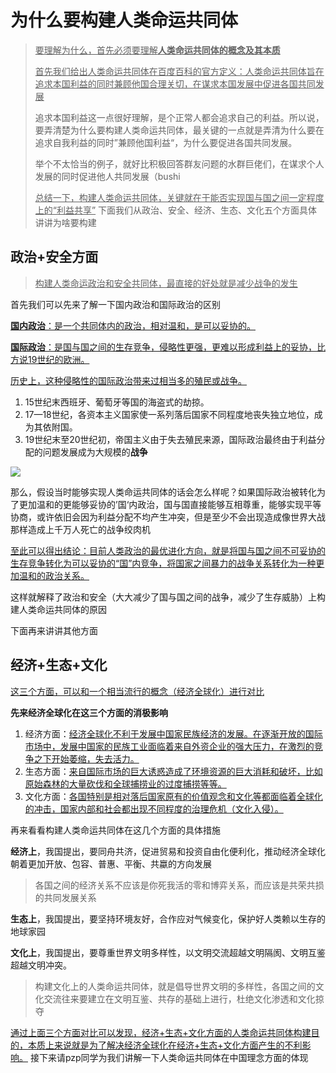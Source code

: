 # **为什么要构建人类命运共同体**

> <u>要理解为什么，首先必须要理解**人类命运共同体的概念及其本质**</u>
>
> <u>首先我们给出人类命运共同体在百度百科的官方定义：人类命运共同体旨在追求本国利益的同时兼顾他国合理关切，在谋求本国发展中促进各国共同发展</u>
>
>
> 追求本国利益这一点很好理解，是个正常人都会追求自己的利益。所以说，要弄清楚为什么要构建人类命运共同体，最关键的一点就是弄清为什么要在追求自我利益的同时”兼顾他国利益“，为什么要促进各国共同发展。
>
> 举个不太恰当的例子，就好比积极回答群友问题的水群巨佬们，在谋求个人发展的同时促进他人共同发展（bushi
>
> <u>总结一下，构建人类命运共同体，关键就在于能否实现国与国之间一定程度上的“利益共享”</u>
下面我们从政治、安全、经济、生态、文化五个方面具体讲讲为啥要构建

## 政治+安全方面

> <u>构建人类命运政治和安全共同体，最直接的好处就是减少战争的发生</u>

首先我们可以先来了解一下国内政治和国际政治的区别

<u>**国内政治**：是一个共同体内的政治，相对温和，是可以妥协的。</u>

<u>**国际政治**：是国与国之间的生存竞争，侵略性更强，更难以形成利益上的妥协，比方说19世纪的欧洲。</u>

<u>历史上，这种侵略性的国际政治带来过相当多的殖民或战争。</u>

1. 15世纪末西班牙、葡萄牙等国的海盗式的劫掠。
2. 17—18世纪，各资本主义国家使一系列落后国家不同程度地丧失独立地位，成为其依附国。
3. 19世纪末至20世纪初，帝国主义由于失去殖民来源，国际政治最终由于利益分配的问题发展成为大规模的**战争**

![](https://s2.loli.net/2021/12/13/zSWTqKng5OmQbpj.png)

那么，假设当时能够实现人类命运共同体的话会怎么样呢？如果国际政治被转化为了更加温和的更能够妥协的’国‘内政治，国与国直接能够互相尊重，能够实现平等协商，或许依旧会因为利益分配不均产生冲突，但是至少不会出现造成像世界大战那样造成上千万人死亡的战争绞肉机

<u>至此可以得出结论：目前人类政治的最优进化方向，就是将国与国之间不可妥协的生存竞争转化为可以妥协的“国”内竞争，将国家之间暴力的战争关系转化为一种更加温和的政治关系。</u>

这样就解释了政治和安全（大大减少了国与国之间的战争，减少了生存威胁）上构建人类命运共同体的原因

下面再来讲讲其他方面

## 经济+生态+文化

<u>这三个方面，可以和一个相当流行的概念（经济全球化）进行对比</u>

**先来经济全球化在这三个方面的消极影响**

1. 经济方面：<u>经济全球化不利于发展中国家民族经济的发展。在逐渐开放的国际市场中，发展中国家的民族工业面临着来自外资企业的强大压力，在激烈的竞争之下开始萎缩，失去活力。</u>
2. 生态方面：<u>来自国际市场的巨大诱惑造成了环境资源的巨大消耗和破坏，比如原始森林的大量砍伐和全球捕捞业的过度捕捞等等。</u>
3. 文化方面：<u>各国特别是相对落后国家原有的价值观念和文化等都面临着全球化的冲击，国家内部和社会都出现不同程度的治理危机（文化入侵）。</u> 

再来看看构建人类命运共同体在这几个方面的具体措施

**经济上**，我国提出，要同舟共济，促进贸易和投资自由化便利化，推动经济全球化朝着更加开放、包容、普惠、平衡、共蠃的方向发展

> 各国之间的经济关系不应该是你死我活的零和博弈关系，而应该是共荣共损的共同发展关系

**生态上**，我国提出，要坚持环境友好，合作应对气候变化，保护好人类赖以生存的地球家园

**文化上**，我国提出，要尊重世界文明多样性，以文明交流超越文明隔阂、文明互鉴超越文明冲突。

> 构建文化上的人类命运共同体，就是倡导世界文明的多样性，各国之间的文化交流往来要建立在文明互鉴、共存的基础上进行，杜绝文化渗透和文化掠夺

<u>通过上面三个方面对比可以发现，经济+生态+文化方面的人类命运共同体构建目的，本质上来说就是为了解决经济全球化在经济+生态+文化方面产生的不利影响。</u>
接下来请pzp同学为我们讲解一下人类命运共同体在中国理念方面的体现
